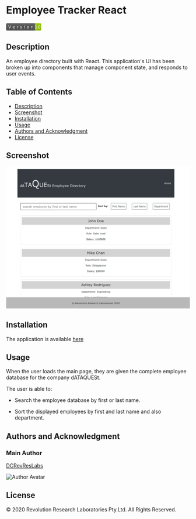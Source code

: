 # Employee Tracker React

<svg xmlns="http://www.w3.org/2000/svg" xmlns:xlink="http://www.w3.org/1999/xlink" width="96" height="20"><linearGradient id="b" x2="0" y2="100%"><stop offset="0" stop-color="#bbb" stop-opacity=".1"/><stop offset="1" stop-opacity=".1"/></linearGradient><clipPath id="a"><rect width="96" height="20" rx="3" fill="#fff"/></clipPath><g clip-path="url(#a)"><path fill="#555" d="M0 0h79v20H0z"/><path fill="#97ca00" d="M79 0h17v20H79z"/><path fill="url(#b)" d="M0 0h96v20H0z"/></g><g fill="#fff" text-anchor="middle" font-family="DejaVu Sans,Verdana,Geneva,sans-serif" font-size="110"> <text x="405" y="150" fill="#010101" fill-opacity=".3" transform="scale(.1)" textLength="690"></text><text x="405" y="140" transform="scale(.1)" textLength="690">Version</text><text x="865" y="150" fill="#010101" fill-opacity=".3" transform="scale(.1)" textLength="70"></text><text x="865" y="140" transform="scale(.1)" textLength="160">1.0</text></g> </svg>

## Description

An employee directory built with React. This application's UI has been broken up into components that manage component state, and responds to user events.

## Table of Contents

- [Description](#description)
- [Screenshot](#screenshot)
- [Installation](#installation)
- [Usage](#usage)
- [Authors and Acknowledgment](#authors-and-acknowledgment)
- [License](#license)

## Screenshot

<img src="./public/assets/images/Employee-Tracker_SS.png" alt="alt text" width="600">

## Installation

The application is available [here](https://dcrevreslabs.github.io/employee-tracker-react/)

## Usage

When the user loads the main page, they are given the complete employee database for the company dATAQUESt.

The user is able to:

- Search the employee database by first or last name.

- Sort the displayed employees by first and last name and also department.

## Authors and Acknowledgment

### Main Author

[DCRevResLabs](https://github.com/DCRevResLabs)

![Author Avatar](https://avatars0.githubusercontent.com/u/47209814?v=4&s=100)

## License

© 2020 Revolution Research Laboratories Pty.Ltd. All Rights Reserved.

